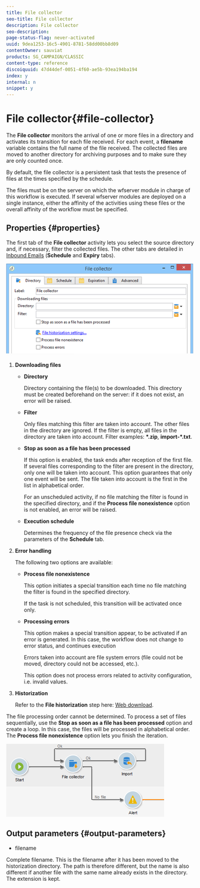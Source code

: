 ```yaml
---
title: File collector
seo-title: File collector
description: File collector
seo-description: 
page-status-flag: never-activated
uuid: 9dea1253-16c5-4901-8781-58dd00bb8d09
contentOwner: sauviat
products: SG_CAMPAIGN/CLASSIC
content-type: reference
discoiquuid: 47d44def-0051-4f60-ae5b-93ea194ba194
index: y
internal: n
snippet: y
---
```


# File collector{#file-collector}

The **File collector** monitors the arrival of one or more files in a directory and activates its transition for each file received. For each event, a **filename** variable contains the full name of the file received. The collected files are moved to another directory for archiving purposes and to make sure they are only counted once.

By default, the file collector is a persistent task that tests the presence of files at the times specified by the schedule.

The files must be on the server on which the wfserver module in charge of this workflow is executed. If several wfserver modules are deployed on a single instance, either the affinity of the activities using these files or the overall affinity of the workflow must be specified.

## Properties {#properties}

The first tab of the **File collector** activity lets you select the source directory and, if necessary, filter the collected files. The other tabs are detailed in [Inbound Emails](../../workflow/using/inbound-emails.md) (**Schedule** and **Expiry** tabs).

![](assets/file_collect_edit.png)

1. **Downloading files**

    * **Directory**

      Directory containing the file(s) to be downloaded. This directory must be created beforehand on the server: if it does not exist, an error will be raised.
    
    * **Filter**

      Only files matching this filter are taken into account. The other files in the directory are ignored. If the filter is empty, all files in the directory are taken into account. Filter examples: **&#42;.zip**, **import-&#42;.txt**.
    
    * **Stop as soon as a file has been processed**

      If this option is enabled, the task ends after reception of the first file. If several files corresponding to the filter are present in the directory, only one will be taken into account. This option guarantees that only one event will be sent. The file taken into account is the first in the list in alphabetical order.

      For an unscheduled activity, if no file matching the filter is found in the specified directory, and if the **Process file nonexistence** option is not enabled, an error will be raised.
    
    * **Execution schedule**

      Determines the frequency of the file presence check via the parameters of the **Schedule** tab.

1. **Error handling**

   The following two options are available:

    * **Process file nonexistence**

      This option initiates a special transition each time no file matching the filter is found in the specified directory.

      If the task is not scheduled, this transition will be activated once only. 
    
    * **Processing errors**

      This option makes a special transition appear, to be activated if an error is generated. In this case, the workflow does not change to error status, and continues execution

      Errors taken into account are file system errors (file could not be moved, directory could not be accessed, etc.).

      This option does not process errors related to activity configuration, i.e. invalid values.

1. **Historization**

   Refer to the **File historization** step here: [Web download](../../workflow/using/web-download.md).

The file processing order cannot be determined. To process a set of files sequentially, use the **Stop as soon as a file has been processed** option and create a loop. In this case, the files will be processed in alphabetical order. The **Process file nonexistence** option lets you finish the iteration.

![](assets/file_collect_loop.png)

## Output parameters {#output-parameters}

* filename

Complete filename. This is the filename after it has been moved to the historization directory. The path is therefore different, but the name is also different if another file with the same name already exists in the directory. The extension is kept.
